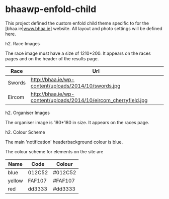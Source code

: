bhaawp-enfold-child
===================

This project defined the custom enfold child theme specific to for the [bhaa.ie|www.bhaa.ie] website. All layout and photo settings will be defined here.

h2. Race Images

The race image must have a size of 1210*200. It appears on the races pages and on the header of the results page.

Race|Url|
----|----
Swords|http://bhaa.ie/wp-content/uploads/2014/10/swords.jpg
Eircom|http://bhaa.ie/wp-content/uploads/2014/10/eircom_cherryfield.jpg

h2. Organiser Images

The organiser image is 180*180 in size. It appears on the races page.

h2. Colour Scheme

The main 'notification' headerbackground colour is blue.

The colour scheme for elements on the site are

Name|Code|Colour
----|----|------
blue|012C52|#012C52
yellow|FAF107|#FAF107
red|dd3333|#dd3333


